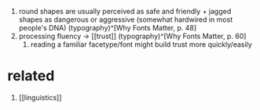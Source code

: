 1. round shapes are usually perceived as safe and friendly + jagged shapes as dangerous or aggressive (somewhat hardwired in most people's DNA) (typography)^[Why Fonts Matter, p. 48]
2. processing fluency → [[trust]] (typography)^[Why Fonts Matter, p. 60]
	1. reading a familiar facetype/font might build trust more quickly/easily

# related
1. [[linguistics]]